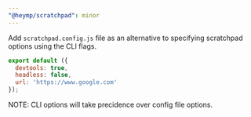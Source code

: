 ```yaml
---
"@heymp/scratchpad": minor
---
```


Add `scratchpad.config.js` file as an alternative to specifying scratchpad options
using the CLI flags.

```js
export default ({
  devtools: true,
  headless: false,
  url: 'https://www.google.com'
});
```

NOTE: CLI options will take precidence over config file options.
